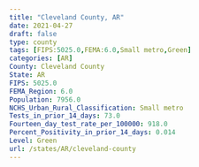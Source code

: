```yaml
---
title: "Cleveland County, AR"
date: 2021-04-27
draft: false
type: county
tags: [FIPS:5025.0,FEMA:6.0,Small metro,Green]
categories: [AR]
County: Cleveland County
State: AR
FIPS: 5025.0
FEMA_Region: 6.0
Population: 7956.0
NCHS_Urban_Rural_Classification: Small metro
Tests_in_prior_14_days: 73.0
Fourteen_day_test_rate_per_100000: 918.0
Percent_Positivity_in_prior_14_days: 0.014
Level: Green
url: /states/AR/cleveland-county
---
```



